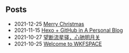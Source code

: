 ## Posts  
- 2021-12-25 [Merry Christmas](https://njusunset.github.io/project/2021/Merry-Christmas/)  
- 2021-11-15 [Hexo + GitHub in A Personal Blog](https://njusunset.github.io/project/2021/Hexoplusgithub/)  
- 2021-10-27 [望断流星驿，心驰明月关](https://njusunset.github.io/project/2021/211027forward/)  
- 2021-10-25 [Welcome to WKFSPACE](https://njusunset.github.io/project/2021/Welcome-to-WKFSPACE/)  
  
